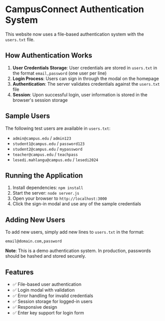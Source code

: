 # CampusConnect Authentication System

This website now uses a file-based authentication system with the `users.txt` file.

## How Authentication Works

1. **User Credentials Storage**: User credentials are stored in `users.txt` in the format `email,password` (one user per line)
2. **Login Process**: Users can sign in through the modal on the homepage
3. **Authentication**: The server validates credentials against the `users.txt` file
4. **Session**: Upon successful login, user information is stored in the browser's session storage

## Sample Users

The following test users are available in `users.txt`:
- `admin@campus.edu` / `admin123`
- `student1@campus.edu` / `password123`
- `student2@campus.edu` / `mypassword`
- `teacher@campus.edu` / `teachpass`
- `lesedi.mahlangu@campus.edu` / `lesedi2024`

## Running the Application

1. Install dependencies: `npm install`
2. Start the server: `node server.js`
3. Open your browser to `http://localhost:3000`
4. Click the sign-in modal and use any of the sample credentials

## Adding New Users

To add new users, simply add new lines to `users.txt` in the format:
```
email@domain.com,password
```

**Note**: This is a demo authentication system. In production, passwords should be hashed and stored securely.

## Features

- ✅ File-based user authentication
- ✅ Login modal with validation
- ✅ Error handling for invalid credentials
- ✅ Session storage for logged-in users
- ✅ Responsive design
- ✅ Enter key support for login form